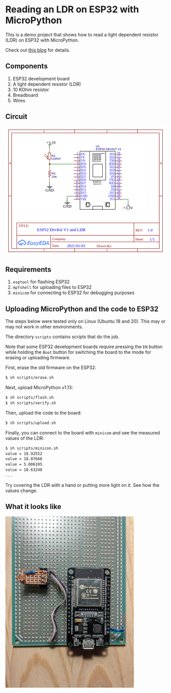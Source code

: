 # Reading an LDR on ESP32 with MicroPython

This is a demo project that shows how to read a light dependent resistor (LDR) on ESP32 with MicroPython.

Check out [this blog](https://blog.gypsyengineer.com/en/diy-electronics/reading-photoresistor-on-esp32-with-micropython.html) for details.

## Components

1.  ESP32 development board
1.  A light dependent resistor (LDR)
1.  10 KOhm resistor
1.  Breadboard
1.  Wires

## Circuit

![Circuit](/images/circuit.png)

## Requirements

1.  `esptool` for flashing ESP32
1.  `mpfshell` for uploading files to ESP32
1.  `minicom` for connecting to ESP32 for debugging purposes

## Uploading MicroPython and the code to ESP32

The steps below were tested only on Linux (Ubuntu 18 and 20).
This may or may not work in other environments.

The directory `scripts` contains scripts that do the job.

Note that some ESP32 development boards require
pressing the `EN` button while holding the `Boot` button for switching the board to the mode
for erasing or uploading firmware.

First, erase the old firmware on the ESP32:

```bash
$ sh scripts/erase.sh
```

Next, upload MicroPython v1.13:

```bash
$ sh scripts/flash.sh
$ sh scripts/verify.sh
```

Then, upload the code to the board:

```bash
$ sh scripts/upload.sh
```

Finally, you can connect to the board with `minicom` and see the measured values of the LDR:

```bash
$ sh scripts/minicon.sh
value = 18.92552
value = 18.87668
value = 5.006105
value = 18.63248
...
```

Try covering the LDR with a hand or putting more light on it. See how the values change.

## What it looks like

<img src="/images/device.png" alt="drawing" width="400"/>
